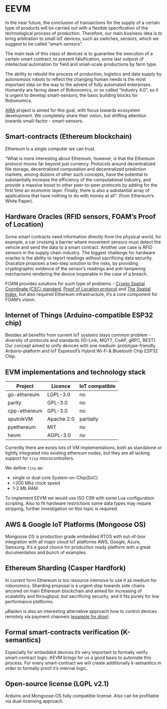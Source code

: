 # EEVM
In the near future, the conclusion of transactions for the supply of a certain type of products will be carried out with a flexible specification of the technological process of production. Therefore, our main business idea is to bring arbitration to small IoT devices, such as switches, sensors, which we suggest to be called “smart-sensors”.

The main task of this class of devices is to guarantee the execution of a certain smart contract, to prevent falsification, some last outpost of intellectual automation for field and small-scale productions by farm type.

The ability to rebuild the process of production, logistics and data supply by autonomous robots to reflect the changing human needs is the most important step on the way to the advent of fully automated enterprises. Humanity are facing dawn of Robonomics, or so called “Industry 4.0”, so it is urgent to develop smart-sensors, the basic building blocks for Robonomics.

[AIRA](https://aira.life) project is aimed for this goal, with focus towards ecosystem development.  We completely share their vision, but shifting attention towards small-factor - smart-sensors.

## Smart-contracts (Ethereum blockchain)
Ethereum is a single computer we can trust.

“What is more interesting about Ethereum, however, is that the Ethereum protocol moves far beyond just currency. Protocols around decentralized file storage, decentralized computation and decentralized prediction markets, among dozens of other such concepts, have the potential to substantially increase the efficiency of the computational industry, and provide a massive boost to other peer-to-peer protocols by adding for the first time an economic layer. Finally, there is also a substantial array of applications that have nothing to do with money at all”. (from Ethereum’s White Paper).

## Hardware Oracles (RFID sensors, FOAM’s Proof of Location)
Some smart contracts need information directly from the physical world, for example, a car crossing a barrier 
where movement sensors must detect the vehicle and send the data to a smart contract. Another use case is RFID 
sensors in the supply chain industry. The biggest challenge for hardware oracles is the ability to report 
readings without sacrificing data security. Oracalize proposes a two-step solution to the risks, by providing 
cryptographic evidence of the sensor’s readings and anti-tampering mechanisms rendering the device inoperable in 
the case of a breach.

FOAM provides solutions for such type of problems - [Crypto Spatial Coordinate (CSC) standard](https://blog.foam.space/crypto-spatial-coordinates-fe0527816506), [Proof of Location protocol](https://blog.foam.space/introduction-to-proof-of-location-6b4c77928022) and [The Spatial Index](https://blog.foam.space/the-spatial-index-9793f42c46c8), but also required Ethereum infrastructure, it’s a core component for FOAM’s vision.

## Internet of Things (Arduino-compatible ESP32 chip)
Besides all benefits from current IoT systems stays common problem - diversity of protocols and standards (IO-Link, MQTT, CoAP, gRPC, REST). Our concept aimed to unify devices with one medium: prototype-friendly Arduino-platform and IoT Espressif’s Hybrid Wi-Fi & Bluetooth Chip ESP32 Chip.

## EVM implementations and technology stack

| Project       | Licence     | IoT compatible |
| ------------- | ----------- | -------------- |
| go-ethereum   | LGPL-3.0    | no             |
| parity        | GPL-3.0     | no             |
| cpp-ethereum  | GPL-3.0     | no             |
| sputnikVM     | Apache 2.0  | partially      |
| pyethereum    | MIT         | no             |
| hevm          | AGPL-3.0    | no             | 

Currently there are exists lots of VM implementations, both as standalone or tightly integrated into existing ethereum nodes, but they are all lacking support for `tiny` microcontrollers. 

We define `tiny` as: 
* single or dual core System-on-Chip(SoC)
* <200 Mhz clock speed
* 1-2 Mb RAM

To implement EEVM we would use ISO C99 with some Lua configuration scripting.
Also to fit hardware restrictions some data types may require stripping, further investigation on this topic is required.

## AWS & Google IoT Platforms (Mongoose OS)
Mongoose OS is production grade embedded RTOS with out-of-box integration with all major cloud IoT platforms AWS, Google, Azure, Samsung. It’s a good choice for production ready platform with a great documentation and bunch of examples. 

## Ethereum Sharding (Casper Hardfork)
In current form Ethereum is too resource intensive to use it as medium for robonomics. Sharding proposal is a urgent step towards side chains ancored on main Ethereum blockchain and aimed for increasing of scalability and throughput, but sacrificing security, and it fits purely for low performance platforms.

µRaiden is also an interesting alternative approach how to control devices remotely via payment channels ([example for dron](https://www.youtube.com/watch?v=E6CIgJPxgpQ&t=540s)).

## Formal smart-contracts verification (K-semantics)
Especially for embedded devices it’s very important to formally verify smart-contract logic. KEVM brings for us a good basis to automate this process. For every smart-contract we will create additionally k-semantics in order to formally proof it’s internal logic.

## Open-source license (LGPL v2.1)
Arduino and Mongoose-OS fully compatible license. Also can be profitable via dual-licensing approach.

